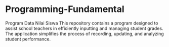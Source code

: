 # Programming-Fundamental
Program Data Nilai Siswa
This repository contains a program designed to assist school teachers in efficiently inputting and managing student grades. The application simplifies the process of recording, updating, and analyzing student performance.
